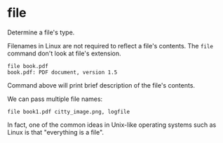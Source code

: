 # file

Determine a file's type.

Filenames in Linux are not required to reflect a file's contents. The `file` command
don't look at file's extension.

```shell
file book.pdf
book.pdf: PDF document, version 1.5
```

Command above will print brief description of the file's contents.

We can pass multiple file names:

```shell
file book1.pdf citty_image.png, logfile
```

In fact, one of the common ideas in Unix-like operating systems such as Linux is that
"everything is a file".
